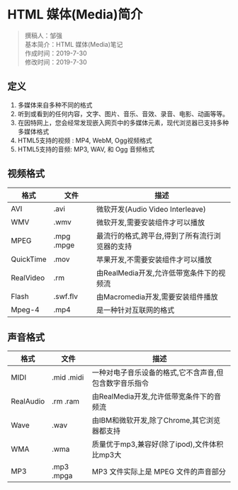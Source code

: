 # HTML 媒体(Media)简介

> 撰稿人：邹强  
> 基本简介：HTML 媒体(Media)笔记  
> 作成时间：2019-7-30  
> 修改时间：2019-7-30

## 定义

1. 多媒体来自多种不同的格式
2. 听到或看到的任何内容，文字、图片、音乐、音效、录音、电影、动画等等。
3. 在因特网上，您会经常发现嵌入网页中的多媒体元素，现代浏览器已支持多种多媒体格式
4. HTML5支持的视频 : MP4, WebM, Ogg视频格式
5. HTML5支持的音频: MP3, WAV, 和 Ogg 音频格式

## 视频格式

格式|文件|描述
---|---|---
AVI|.avi|微软开发(Audio Video Interleave)
WMV|.wmv|微软开发,需要安装组件才可以播放
MPEG|.mpg .mpge|最流行的格式,跨平台,得到了所有流行浏览器的支持
QuickTime|.mov|苹果开发,不需要安装组件才可以播放
RealVideo|.rm|由RealMedia开发,允许低带宽条件下的视频流
Flash|.swf.flv|由Macromedia开发,需要安装组件播放
Mpeg-4|.mp4|是一种针对互联网的格式

## 声音格式

格式|文件|描述
---|---|---
MIDI|.mid .midi| 一种对电子音乐设备的格式,它不含声音,但包含数字音乐指令
RealAudio|.rm .ram|由RealMedia开发,允许低带宽条件下的音频流
Wave|.wav|由IBM和微软开发,除了Chrome,其它浏览器都支持
WMA|.wma|质量优于mp3,兼容好(除了ipod),文件体积比mp3大
MP3|.mp3 .mpga|MP3 文件实际上是 MPEG 文件的声音部分
